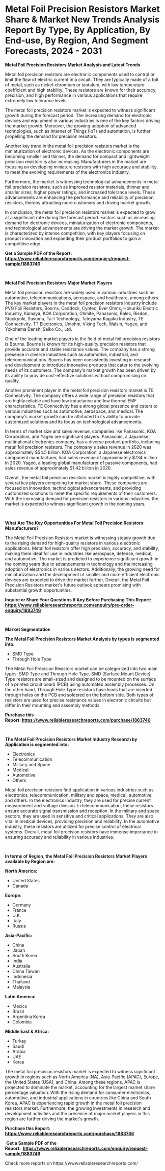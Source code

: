<p><h1>Metal Foil Precision Resistors Market Share & Market New Trends Analysis Report By Type, By Application, By End-use, By Region, And Segment Forecasts, 2024 - 2031</h1></p><p><strong>Metal Foil Precision Resistors Market Analysis and Latest Trends</strong></p>
<p><p>Metal foil precision resistors are electronic components used to control or limit the flow of electric current in a circuit. They are typically made of a foil of metal, such as nickel-chromium or tantalum, with low temperature coefficient and high stability. These resistors are known for their accuracy, precision, and high performance in various applications that require extremely low tolerance levels.</p><p>The metal foil precision resistors market is expected to witness significant growth during the forecast period. The increasing demand for electronic devices and equipment in various industries is one of the key factors driving the market growth. Moreover, the growing adoption of advanced technologies, such as Internet of Things (IoT) and automation, is further propelling the demand for precision resistors.</p><p>Another key trend in the metal foil precision resistors market is the miniaturization of electronic devices. As the electronic components are becoming smaller and thinner, the demand for compact and lightweight precision resistors is also increasing. Manufacturers in the market are focusing on developing miniature resistors with high accuracy and stability to meet the evolving requirements of the electronics industry.</p><p>Furthermore, the market is witnessing technological advancements in metal foil precision resistors, such as improved resistor materials, thinner and smaller sizes, higher power ratings, and increased tolerance levels. These advancements are enhancing the performance and reliability of precision resistors, thereby attracting more customers and driving market growth.</p><p>In conclusion, the metal foil precision resistors market is expected to grow at a significant rate during the forecast period. Factors such as increasing demand for electronic devices, miniaturization of electronic components, and technological advancements are driving the market growth. The market is characterized by intense competition, with key players focusing on product innovation and expanding their product portfolios to gain a competitive edge.</p></p>
<p><strong>Get a Sample PDF of the Report:&nbsp; <a href="https://www.reliableresearchreports.com/enquiry/request-sample/1883746">https://www.reliableresearchreports.com/enquiry/request-sample/1883746</a></strong></p>
<p>&nbsp;</p>
<p><strong>Metal Foil Precision Resistors Major Market Players</strong></p>
<p><p>Metal foil precision resistors are widely used in various industries such as automotive, telecommunications, aerospace, and healthcare, among others. The key market players in the metal foil precision resistors industry include PVG Foil Resistors, Bourns, Caddock, Cyntec, Ever Ohms, Hokuriku Electric Industry, Kamaya, KOA Corporation, Ohmite, Panasonic, Ralec, Riedon, Stackpole, Susumu, Ta-I Technology, Tateyama Kagaku Industry, TE Connectivity, TT Electronics, Uniohm, Viking Tech, Walsin, Yageo, and Yokohama Denshi Seiko Co., Ltd.</p><p>One of the leading market players in the field of metal foil precision resistors is Bourns. Bourns is known for its high-quality precision resistors that provide accurate and stable resistance values. The company has a strong presence in diverse industries such as automotive, industrial, and telecommunications. Bourns has been consistently investing in research and development to introduce innovative products that cater to the evolving needs of its customers. The company's market growth has been driven by its ability to provide cost-effective solutions without compromising on quality.</p><p>Another prominent player in the metal foil precision resistors market is TE Connectivity. The company offers a wide range of precision resistors that are highly reliable and have low inductance and low thermal EMF characteristics. TE Connectivity has a strong global presence and caters to various industries such as automotive, aerospace, and medical. The company's market growth can be attributed to its ability to provide customized solutions and its focus on technological advancements.</p><p>In terms of market size and sales revenue, companies like Panasonic, KOA Corporation, and Yageo are significant players. Panasonic, a Japanese multinational electronics company, has a diverse product portfolio, including metal foil precision resistors. The company's sales revenue in 2020 was approximately $54.5 billion. KOA Corporation, a Japanese electronics component manufacturer, had sales revenue of approximately $734 million in 2020. Yageo, a leading global manufacturer of passive components, had sales revenue of approximately $1.42 billion in 2020.</p><p>Overall, the metal foil precision resistors market is highly competitive, with several key players competing for market share. These companies are focused on innovation, technological advancements, and providing customized solutions to meet the specific requirements of their customers. With the increasing demand for precision resistors in various industries, the market is expected to witness significant growth in the coming years.</p></p>
<p>&nbsp;</p>
<p><strong>What Are The Key Opportunities For Metal Foil Precision Resistors Manufacturers?</strong></p>
<p><p>The Metal Foil Precision Resistors market is witnessing steady growth due to the rising demand for high-quality resistors in various electronic applications. Metal foil resistors offer high precision, accuracy, and stability, making them ideal for use in industries like aerospace, defense, medical, and automotive. The market is predicted to experience significant growth in the coming years due to advancements in technology and the increasing adoption of electronics in various sectors. Additionally, the growing need for miniaturization and the development of smaller and more efficient electronic devices are expected to drive the market further. Overall, the Metal Foil Precision Resistors market's future outlook appears promising with substantial growth opportunities.</p></p>
<p><strong>Inquire or Share Your Questions If Any Before Purchasing This Report: <a href="https://www.reliableresearchreports.com/enquiry/pre-order-enquiry/1883746">https://www.reliableresearchreports.com/enquiry/pre-order-enquiry/1883746</a></strong></p>
<p>&nbsp;</p>
<p><strong>Market Segmentation</strong></p>
<p><strong>The Metal Foil Precision Resistors Market Analysis by types is segmented into:</strong></p>
<p><ul><li>SMD Type</li><li>Through Hole Type</li></ul></p>
<p><p>The Metal Foil Precision Resistors market can be categorized into two main types: SMD Type and Through Hole Type. SMD (Surface Mount Device) Type resistors are small-sized and designed to be mounted on the surface of a printed circuit board (PCB) using automated assembly processes. On the other hand, Through Hole Type resistors have leads that are inserted through holes on the PCB and soldered on the bottom side. Both types of resistors are used for precise resistance values in electronic circuits but differ in their mounting and assembly methods.</p></p>
<p><strong>Purchase this Report:&nbsp;<a href="https://www.reliableresearchreports.com/purchase/1883746">https://www.reliableresearchreports.com/purchase/1883746</a></strong></p>
<p>&nbsp;</p>
<p><strong>The Metal Foil Precision Resistors Market Industry Research by Application is segmented into:</strong></p>
<p><ul><li>Electronics</li><li>Telecommunication</li><li>Military and Space</li><li>Medical</li><li>Automotive</li><li>Others</li></ul></p>
<p><p>Metal foil precision resistors find application in various industries such as electronics, telecommunication, military and space, medical, automotive, and others. In the electronics industry, they are used for precise current measurement and voltage division. In telecommunication, these resistors ensure accurate signal transmission and reception. In the military and space sectors, they are used in sensitive and critical applications. They are also vital in medical devices, providing precision and reliability. In the automotive industry, these resistors are utilized for precise control of electrical systems. Overall, metal foil precision resistors have immense importance in ensuring accuracy and reliability in various industries.</p></p>
<p>&nbsp;</p>
<p><strong>In terms of Region, the Metal Foil Precision Resistors Market Players available by Region are:</strong></p>
<p>
    <p> <strong> North America: </strong>
        <ul>
            <li>United States</li>
            <li>Canada</li>
        </ul>
        </p> 
    <p> <strong> Europe: </strong>
        <ul>
            <li>Germany</li>
            <li>France</li>
            <li>U.K.</li>
            <li>Italy</li>
            <li>Russia</li>
        </ul>
        </p> 
    <p> <strong> Asia-Pacific: </strong>
        <ul>
            <li>China</li>
            <li>Japan</li>
            <li>South Korea</li>
            <li>India</li>
            <li>Australia</li>
            <li>China Taiwan</li>
            <li>Indonesia</li>
            <li>Thailand</li>
            <li>Malaysia</li>
        </ul>
        </p> 
    <p> <strong> Latin America: </strong>
        <ul>
            <li>Mexico</li>
            <li>Brazil</li>
            <li>Argentina Korea</li>
            <li>Colombia</li>
        </ul>
        </p> 
    <p> <strong> Middle East & Africa: </strong>
        <ul>
            <li>Turkey</li>
            <li>Saudi</li>
            <li>Arabia</li>
            <li>UAE</li>
            <li>Korea</li>
        </ul>
    </p>
    </p>
<p><p>The metal foil precision resistors market is expected to witness significant growth in regions such as North America (NA), Asia-Pacific (APAC), Europe, the United States (USA), and China. Among these regions, APAC is projected to dominate the market, accounting for the largest market share percentage valuation. With the rising demand for consumer electronics, automotive, and industrial applications in countries like China and South Korea, APAC is experiencing rapid growth in the metal foil precision resistors market. Furthermore, the growing investments in research and development activities and the presence of major market players in this region are further driving the market's growth.</p></p>
<p><strong>Purchase this Report: <a href="https://www.reliableresearchreports.com/purchase/1883746">https://www.reliableresearchreports.com/purchase/1883746</a></strong></p>
<p>&nbsp;<strong>Get a Sample PDF of the Report:&nbsp;&nbsp;<a href="https://www.reliableresearchreports.com/enquiry/request-sample/1883746">https://www.reliableresearchreports.com/enquiry/request-sample/1883746</a></strong></p>
<p><strong></strong></p>
<p>Check more reports on https://www.reliableresearchreports.com/</p>